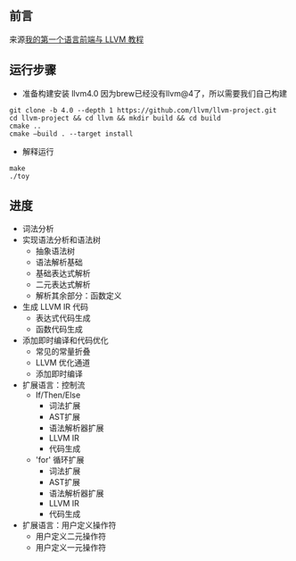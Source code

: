 ## 前言
来源[我的第一个语言前端与 LLVM 教程](https://llvm.org/docs/tutorial/MyFirstLanguageFrontend/index.html)

## 运行步骤
- 准备构建安装 llvm4.0
因为brew已经没有llvm@4了，所以需要我们自己构建
```
git clone -b 4.0 --depth 1 https://github.com/llvm/llvm-project.git
cd llvm-project && cd llvm && mkdir build && cd build
cmake ..
cmake —build . --target install
```
- 解释运行
```
make
./toy
```
## 进度
 - 词法分析
 - 实现语法分析和语法树
    - 抽象语法树
    - 语法解析基础
    - 基础表达式解析
    - 二元表达式解析
    - 解析其余部分：函数定义
-  生成 LLVM IR 代码
   - 表达式代码生成
   - 函数代码生成
- 添加即时编译和代码优化
   - 常见的常量折叠
   - LLVM 优化通道
   - 添加即时编译
- 扩展语言：控制流
   - If/Then/Else
      - 词法扩展
      - AST扩展
      - 语法解析器扩展
      - LLVM IR
      - 代码生成
   - 'for' 循环扩展
      - 词法扩展
      - AST扩展
      - 语法解析器扩展
      - LLVM IR
      - 代码生成
- 扩展语言：用户定义操作符
   - 用户定义二元操作符
   - 用户定义一元操作符